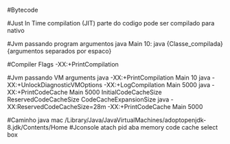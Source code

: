 
#Bytecode

#Just In Time compilation (JIT)
  parte do codigo pode ser compilado para nativo

#Jvm passando program argumentos
java Main 10: java {Classe_compilada} {argumentos separados por espaco}

#Compiler Flags
-XX:+PrintCompilation

#Jvm passando VM arguments
java -XX:+PrintCompilation Main 10
java -XX:+UnlockDiagnosticVMOptions -XX:+LogCompilation Main 5000
java -XX:+PrintCodeCache Main 5000
InitialCodeCacheSize
ReservedCodeCacheSize
CodeCacheExpansionSize
java -XX:ReservedCodeCacheSize=28m -XX:+PrintCodeCache Main 5000

#Caminho java mac /Library/Java/JavaVirtualMachines/adoptopenjdk-8.jdk/Contents/Home
#Jconsole atach pid aba memory code cache select box
